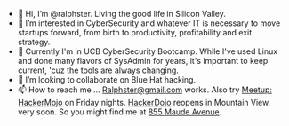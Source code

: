 - 👋 Hi, I’m @ralphster.  Living the good life in Silicon Valley.
- 👀 I’m interested in CyberSecurity and whatever IT is necessary to move startups forward, from birth to productivity, profitability and exit strategy.
- 🌱 Currently I'm in UCB CyberSecurity Bootcamp. While I've used Linux and done many flavors of SysAdmin for years, it's important to keep current, 'cuz the tools are always changing. 
- 💞️ I’m looking to collaborate on Blue Hat hacking.
- 📫 How to reach me ...  Ralphster@gmail.com works.  Also try [Meetup: HackerMojo](https://meetup.com/hackermojo/) on Friday nights. [HackerDojo](https://hackerdojo.org) reopens in Mountain View, very soon. So you might find me at [855 Maude Avenue](https://www.google.com/search?q=855+maude+avenue%2C+mountain+view%2C+ca). 

<!---
ralphster/ralphster is a ✨ special ✨ repository because its `README.md` (this file) appears on your GitHub profile.
You can click the Preview link to take a look at your changes.
--->
